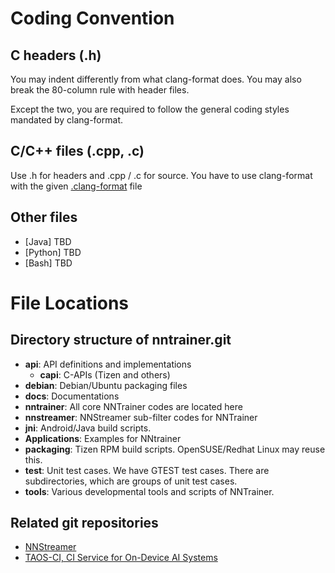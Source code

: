# Coding Convention

## C headers (.h)

You may indent differently from what clang-format does. You may also break the 80-column rule with header files.

Except the two, you are required to follow the general coding styles mandated by clang-format.

## C/C++ files (.cpp, .c)

Use .h for headers and .cpp / .c for source.
You have to use clang-format with the given [.clang-format](../.clang-format) file


## Other files

- [Java] TBD
- [Python] TBD
- [Bash] TBD


# File Locations

## Directory structure of nntrainer.git

- **api**: API definitions and implementations
    - **capi**: C-APIs (Tizen and others)
- **debian**: Debian/Ubuntu packaging files
- **docs**: Documentations
- **nntrainer**: All core NNTrainer codes are located here
- **nnstreamer**: NNStreamer sub-filter codes for NNTrainer
- **jni**: Android/Java build scripts.
- **Applications**: Examples for NNtrainer
- **packaging**: Tizen RPM build scripts. OpenSUSE/Redhat Linux may reuse this.
- **test**: Unit test cases. We have GTEST test cases. There are subdirectories, which are groups of unit test cases.
- **tools**: Various developmental tools and scripts of NNTrainer.

## Related git repositories

- [NNStreamer](https://github.com/nnstreamer/nnstreamer)
- [TAOS-CI, CI Service for On-Device AI Systems](https://github.com/nnstreamer/TAOS-CI)
